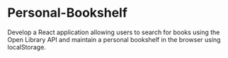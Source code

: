 # Personal-Bookshelf
Develop a React application allowing users to search for books using the Open Library API and maintain a personal bookshelf in the browser using localStorage.
